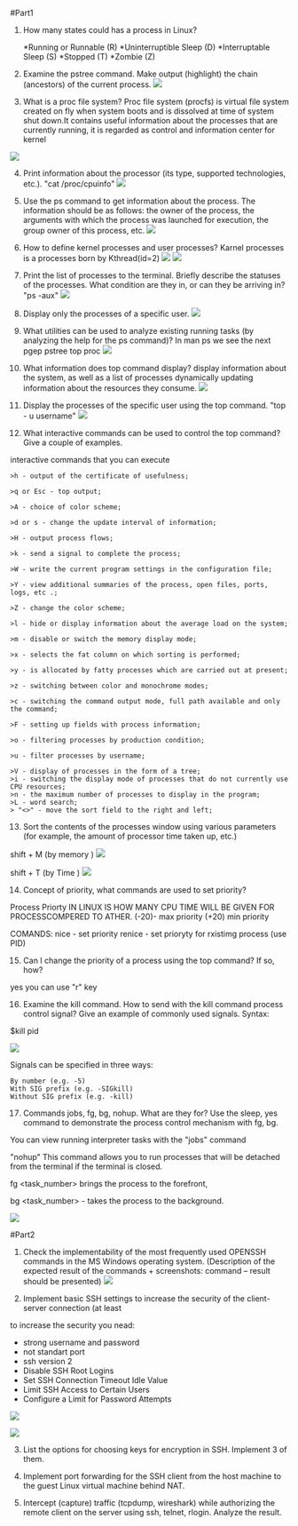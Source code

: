 #Part1

1. How many states could has a process in Linux?

    *Running or Runnable (R)
    *Uninterruptible Sleep (D)
    *Interruptable Sleep (S)
    *Stopped (T)
    *Zombie (Z)


2. Examine the pstree command. Make output (highlight) the chain (ancestors) of the current process.
![](2.png)

3. What is a proc file system?
Proc file system (procfs) is virtual file system created on fly when system boots and is dissolved at time of system shut down.It contains useful information about the processes that are currently running, it is regarded as control and information center for kernel

![](3.png)

4. Print information about the processor (its type, supported technologies, etc.).
"cat /proc/cpuinfo"
![](4.png)

5. Use the ps command to get information about the process. The information should be as follows: the owner of the process, the arguments with which the process was launched for execution, the group owner of this process, etc.
![](5.png)

6. How to define kernel processes and user processes?
Karnel processes is a processes born by Kthread(id=2)
![](6.png)
![](6,1.png)

7. Print the list of processes to the terminal. Briefly describe the statuses of the processes. What condition are they in, or can they be arriving in?
"ps -aux"
![](7.png)

8. Display only the processes of a specific user.
![](8.png)

9. What utilities can be used to analyze existing running tasks (by analyzing the help for the ps
command)?
In man ps we see the next pgep  pstree top proc
![](9.png)

10. What information does top command display?
display information about the system, as well as a list of processes dynamically updating information about the resources they consume.
![](10.png)

11. Display the processes of the specific user using the top command.
"top - u username"
![](11.png)

12. What interactive commands can be used to control the top command? Give a couple of
examples.

interactive commands that you can execute 
                    


    >h - output of the certificate of usefulness;
    
    >q or Esc - top output;
    
    >A - choice of color scheme;
    
    >d or s - change the update interval of information;
    
    >H - output process flows;
    
    >k - send a signal to complete the process;
    
    >W - write the current program settings in the configuration file;
    
    >Y - view additional summaries of the process, open files, ports, logs, etc .;
    
    >Z - change the color scheme;
    
    >l - hide or display information about the average load on the system;
    
    >m - disable or switch the memory display mode;
    
    >x - selects the fat column on which sorting is performed;
    
    >y - is allocated by fatty processes which are carried out at present;
    
    >z - switching between color and monochrome modes;
    
    >c - switching the command output mode, full path available and only the command;
    
    >F - setting up fields with process information;
    
    >o - filtering processes by production condition;
    
    >u - filter processes by username;
    
    >V - display of processes in the form of a tree;
    >i - switching the display mode of processes that do not currently use CPU resources;
    >n - the maximum number of processes to display in the program;
    >L - word search;
    > "<>" - move the sort field to the right and left;

13. Sort the contents of the processes window using various parameters (for example, the
amount of processor time taken up, etc.)

shift + M (by memory )
![](13.png)

shift + T (by Time  )
![](13,1.png)


14. Concept of priority, what commands are used to set priority?

Process Priorty IN LINUX IS HOW MANY CPU TIME WILL BE GIVEN FOR PROCESSCOMPERED TO ATHER. (-20)- max priority (+20) min priority

COMANDS:
nice - set priority 
renice - set prioryty for rxistimg process (use PID)

15. Can I change the priority of a process using the top command? If so, how?

yes you can 
use "r" key 

16. Examine the kill command. How to send with the kill command
process control signal? Give an example of commonly used signals.
Syntax:

$kill pid


![](16.png)

Signals can be specified in three ways:

    By number (e.g. -5)
    With SIG prefix (e.g. -SIGkill)
    Without SIG prefix (e.g. -kill)

17. Commands jobs, fg, bg, nohup. What are they for? Use the sleep, yes command to demonstrate the process control mechanism with fg, bg.

You can view running interpreter tasks with the "jobs" command

"nohup" This command allows you to run processes that will be detached from the terminal if the terminal is closed.

fg <task_number> brings the process to the forefront,

bg <task_number> - takes the process to the background.

![](17.png)




#Part2

1. Check the implementability of the most frequently used OPENSSH commands in the MS
Windows operating system. (Description of the expected result of the commands +
screenshots: command – result should be presented)
![](21.png)

2. Implement basic SSH settings to increase the security of the client-server connection (at least

to increase the security you nead:

- strong username and password 
- not standart port 
- ssh version 2
- Disable SSH Root Logins
- Set SSH Connection Timeout Idle Value
- Limit SSH Access to Certain Users
- Configure a Limit for Password Attempts

![](22.png)


![](22,1.png)

3. List the options for choosing keys for encryption in SSH. Implement 3 of them.

4. Implement port forwarding for the SSH client from the host machine to the guest Linux
virtual machine behind NAT.

5. Intercept (capture) traffic (tcpdump, wireshark) while authorizing the remote client on the
server using ssh, telnet, rlogin. Analyze the result.
